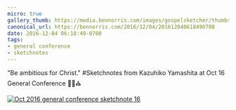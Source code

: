 ```yaml
---
micro: true
gallery_thumb: https://media.bennorris.com/images/gospelsketcher/thumbs/oct-16-2-yamashita.jpg
canonical_url: https://bennorris.com/2016/12/04/201612040618490700
date: 2016-12-04 06:18:49-0700
tags:
- general conference
- sketchnotes
---
```


"Be ambitious for Christ."
#Sketchnotes from Kazuhiko Yamashita at Oct 16 General Conference ✍🏼⛪️

[![Oct 2016 general conference sketchnote 16](https://media.bennorris.com/images/gospelsketcher/general-conference/oct-2016/oct-16-2-yamashita.jpg)](https://media.bennorris.com/images/gospelsketcher/general-conference/oct-2016/oct-16-2-yamashita.jpg)